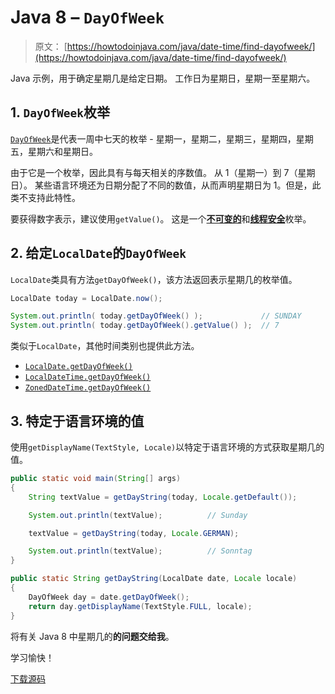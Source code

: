 # Java 8 – `DayOfWeek`

> 原文： [https://howtodoinjava.com/java/date-time/find-dayofweek/](https://howtodoinjava.com/java/date-time/find-dayofweek/)

Java 示例，用于确定星期几是给定日期。 工作日为星期日，星期一至星期六。

## 1\. `DayOfWeek`枚举

[`DayOfWeek`](https://docs.oracle.com/javase/8/docs/api/java/time/DayOfWeek.html)是代表一周中七天的枚举 - 星期一，星期二，星期三，星期四，星期五，星期六和星期日。

由于它是一个枚举，因此具有与每天相关的序数值。 从 1（星期一）到 7（星期日）。 某些语言环境还为日期分配了不同的数值，从而声明星期日为 1。但是，此类不支持此特性。

要获得数字表示，建议使用`getValue()`。 这是一个[**不可变的**](https://howtodoinjava.com/java/basics/how-to-make-a-java-class-immutable/)和[**线程安全**](https://howtodoinjava.com/java/multi-threading/what-is-thread-safety/)枚举。

## 2\. 给定`LocalDate`的`DayOfWeek`

`LocalDate`类具有方法`getDayOfWeek()`，该方法返回表示星期几的枚举值。

```java
LocalDate today = LocalDate.now();

System.out.println( today.getDayOfWeek() );				// SUNDAY
System.out.println( today.getDayOfWeek().getValue() );	// 7

```

类似于`LocalDate`，其他时间类别也提供此方法。

*   [`LocalDate.getDayOfWeek()`](https://howtodoinjava.com/java/date-time/java-time-localdate-class/) 
*   [`LocalDateTime.getDayOfWeek()`](https://howtodoinjava.com/java/date-time/java-localdatetime-class/) 
*   [`ZonedDateTime.getDayOfWeek()`](https://howtodoinjava.com/java/date-time/zoneddatetime-class/) 

## 3\. 特定于语言环境的值

使用`getDisplayName(TextStyle, Locale)`以特定于语言环境的方式获取星期几的值。

```java
public static void main(String[] args) 
{	
	String textValue = getDayString(today, Locale.getDefault());

	System.out.println(textValue);			// Sunday

	textValue = getDayString(today, Locale.GERMAN);

	System.out.println(textValue);			// Sonntag
}

public static String getDayString(LocalDate date, Locale locale) 
{
    DayOfWeek day = date.getDayOfWeek();
    return day.getDisplayName(TextStyle.FULL, locale);
}

```

将有关 Java 8 中星期几的**的问题交给我**。

学习愉快！

[下载源码](https://github.com/lokeshgupta1981/Core-Java/tree/master/src/com/howtodoinjava/core/datetime)